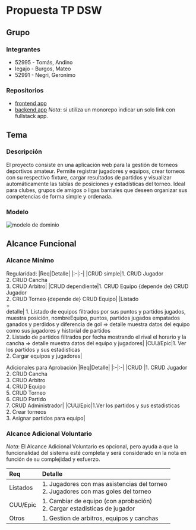 # Propuesta TP DSW

## Grupo
### Integrantes
* 52995 - Tomás, Andino
* legajo - Burgos, Mateo
* 52991 - Negri, Geronimo

### Repositorios
* [frontend app](http://hyperlinkToGihubOrGitlab)
* [backend app](http://hyperlinkToGihubOrGitlab)
*Nota*: si utiliza un monorepo indicar un solo link con fullstack app.

## Tema
### Descripción
El proyecto consiste en una aplicación web para la gestión de torneos deportivos amateur. Permite registrar jugadores y equipos, crear torneos con su respectivo fixture, cargar resultados de partidos y visualizar automáticamente las tablas de posiciones y estadísticas del torneo. Ideal para clubes, grupos de amigos o ligas barriales que deseen organizar sus competencias de forma simple y ordenada.

### Modelo
![modelo de dominio ](https://github.com/user-attachments/assets/30b0e679-b2fe-4bd5-9c17-b9ae8fb7a381)


## Alcance Funcional 

### Alcance Mínimo
Regularidad:
|Req|Detalle|
|:-|:-|
|CRUD simple|1. CRUD Jugador<br>2. CRUD Cancha<br>3. CRUD Arbitro|
|CRUD dependiente|1. CRUD Equipo {depende de} CRUD Jugador<br>2. CRUD Torneo {depende de} CRUD Equipo|
|Listado<br>+<br>detalle| 1. Listado de equipos filtrados por sus puntos y partidos jugados, muestra posición, nombreEquipo, puntos, partidos jugados empatados ganados y perdidos y diferencia de gol  => detalle muestra datos del equipo como sus jugadores y historial de partidos<br> 2. Listado de partidos filtrados por fecha mostrando el rival el horario y la cancha => detalle muestra datos del equipo y jugadores|
|CUU/Epic|1. Ver los partidos y sus estadisticas<br>2. Cargar equipos y jugadores|


Adicionales para Aprobación
|Req|Detalle|
|:-|:-|
|CRUD |1. CRUD Jugador<br>2. CRUD Cancha<br>3. CRUD Arbitro<br>4. CRUD Equipo<br>5. CRUD Torneo<br>6. CRUD Partido<br>7. CRUD Administrador|
|CUU/Epic|1.Ver los partidos y sus estadisticas<br>2. Crear torneos<br>3. Asignar partidos para equipo|


### Alcance Adicional Voluntario

*Nota*: El Alcance Adicional Voluntario es opcional, pero ayuda a que la funcionalidad del sistema esté completa y será considerado en la nota en función de su complejidad y esfuerzo.

|Req|Detalle|
|:-|:-|
|Listados |1. Jugadores con mas asistencias del torneo <br>2. Jugadores con mas goles del torneo|
|CUU/Epic|1. Cambiar de equipo (con aprobación)<br>2. Cargar estadisticas de jugador|
|Otros|1. Gestion de arbitros, equipos y canchas|


